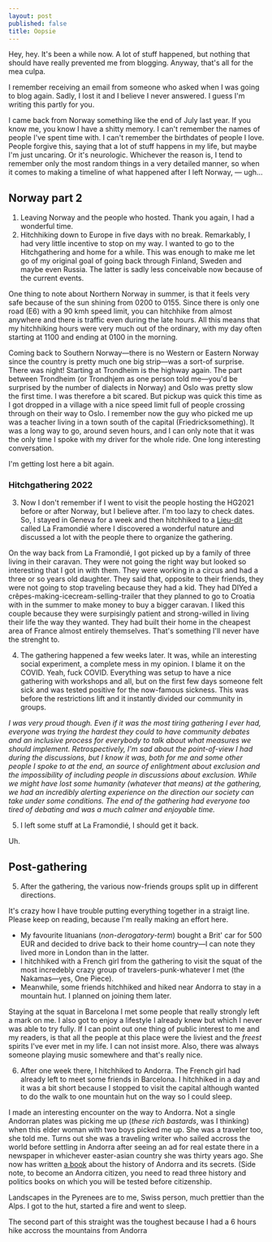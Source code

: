 ```yaml
---
layout: post
published: false
title: Oopsie
---
```

Hey, hey. It's been a while now. A lot of stuff happened, but nothing that should have really prevented me from blogging. Anyway, that's all for the mea culpa.

I remember receiving an email from someone who asked when I was going to blog again. Sadly, I lost it and I believe I never answered. I guess I'm writing this partly for you.

I came back from Norway something like the end of July last year. If you know me, you know I have a shitty memory. I can't remember the names of people I've spent time with. I can't remember the birthdates of people I love. People forgive this, saying that a lot of stuff happens in my life, but maybe I'm just uncaring. Or it's neurologic. Whichever the reason is, I tend to remember only the most random things in a very detailed manner, so when it comes to making a timeline of what happened after I left Norway, — ugh… 

## Norway part 2

1. Leaving Norway and the people who hosted. Thank you again, I had a wonderful time.
2. Hitchhiking down to Europe in five days with no break. Remarkably, I had very little incentive to stop on my way. I wanted to go to the Hitchgathering and home for a while. This was enough to make me let go of my original goal of going back through Finland, Sweden and maybe even Russia. The latter is sadly less conceivable now because of the current events.

One thing to note about Northern Norway in summer, is that it feels very safe because of the sun shining from 0200 to 0155. Since there is only one road (E6) with a 90 kmh speed limit, you can hitchhike from almost anywhere and there is traffic even during the late hours. All this means that my hitchhiking hours were very much out of the ordinary, with my day often starting at 1100 and ending at 0100 in the morning.

Coming back to Southern Norway—there is no Western or Eastern Norway since the country is pretty much one big strip—was a sort-of surprise. There was night! Starting at Trondheim is the highway again. The part between Trondheim (or Trondhjem as one person told me—you'd be surprised by the number of dialects in Norway) and Oslo was pretty slow the first time. I was therefore a bit scared. But pickup was quick this time as I got dropped in a village with a nice speed limit full of people crossing through on their way to Oslo. I remember now the guy who picked me up was a teacher living in a town south of the capital (Friedricksomething). It was a long way to go, around seven hours, and I can only note that it was the only time I spoke with my driver for the whole ride. One long interesting conversation.

I'm getting lost here a bit again.

### Hitchgathering 2022

3. Now I don't remember if I went to visit the people hosting the HG2021 before or after Norway, but I believe after. I'm too lazy to check dates. So, I stayed in Geneva for a week and then hitchhiked to a [Lieu-dit](https://en.wikipedia.org/wiki/Lieu-dit) called La Framondié where I discovered a wonderful nature and discussed a lot with the people there to organize the gathering.

On the way back from La Framondié, I got picked up by a family of three living in their caravan. They were not going the right way but looked so interesting that I got in with them. They were working in a circus and had a three or so years old daughter. They said that, opposite to their friends, they were not going to stop traveling because they had a kid. They had DIYed a crêpes-making-icecream-selling-trailer that they planned to go to Croatia with in the summer to make money to buy a bigger caravan. I liked this couple because they were surpisingly patient and strong-willed in living their life the way they wanted. They had built their home in the cheapest area of France almost entirely themselves. That's something I'll never have the strenght to.

4. The gathering happened a few weeks later. It was, while an interesting social experiment, a complete mess in my opinion. I blame it on the COVID. Yeah, fuck COVID. Everything was setup to have a nice gathering with workshops and all, but on the first few days someone felt sick and was tested positive for the now-famous sickness. This was before the restrictions lift and it instantly divided our community in groups.

_I was very proud though. Even if it was the most tiring gathering I ever had, everyone was trying the hardest they could to have community debates and an inclusive process for everybody to talk about what measures we should implement. Retrospectively, I'm sad about the point-of-view I had during the discussions, but I know it was, both for me and some other people I spoke to at the end, an source of enlightment about exclusion and the impossibility of including people in discussions about exclusion. While we might have lost some humanity (whatever that means) at the gathering, we had an incredibly *alerting* experience on the direction our society can take under some conditions. The end of the gathering had everyone too tired of debating and was a much calmer and enjoyable time._

5. I left some stuff at La Framondié, I should get it back.

Uh.

## Post-gathering

5. After the gathering, the various now-friends groups split up in different directions.

It's crazy how I have trouble putting everything together in a straigt line. Please keep on reading, because I'm really making an effort here.

- My favourite lituanians (*non-derogatory-term*) bought a Brit' car for 500 EUR and decided to drive back to their home country—I can note they lived more in London than in the latter.
- I hitchhiked with a French girl from the gathering to visit the squat of the most incredebly crazy group of travelers-punk-whatever I met (the Nakamas—yes, One Piece).
- Meanwhile, some friends hitchhiked and hiked near Andorra to stay in a mountain hut. I planned on joining them later.

Staying at the squat in Barcelona I met some people that really strongly left a mark on me. I also got to enjoy a lifestyle I already knew but which I never was able to try fully. If I can point out one thing of public interest to me and my readers, is that all the people at this place were the liviest and the  *freest* spirits I've ever met in my life. I can not insist more. Also, there was always someone playing music somewhere and that's really nice.

6. After one week there, I hitchhiked to Andorra. The French girl had already left to meet some friends in Barcelona. I hitchhiked in a day and it was a bit short because I stopped to visit the capital although wanted to do the walk to one mountain hut on the way so I could sleep.

I made an interesting encounter on the way to Andorra. Not a single Andorran plates was picking me up (*these rich bastards*, was I thinking) when this elder woman with two boys picked me up. She was a traveler too, she told me. Turns out she was a traveling writer who sailed accross the world before settling in Andorra after seeing an ad for real estate there in a newspaper in whichever easter-asian country she was thirty years ago. She now has written [a book](https://www.goodreads.com/book/show/28572153-andorra-revealed) about the history of Andorra and its secrets. (Side note, to become an Andorra citizen, you need to read three history and politics books on which you will be tested before citizenship.

Landscapes in the Pyrenees are to me, Swiss person, much prettier than the Alps. I got to the hut, started a fire and went to sleep.

The second part of this straight was the toughest because I had a 6 hours hike accross the mountains from Andorra 

